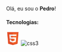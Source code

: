 Olá, eu sou o **Pedro**!


#### Tecnologias:
<p align="left">
<img src="https://raw.githubusercontent.com/devicons/devicon/master/icons/html5/html5-original.svg" alt="html5" width="36" height="36" />
<img src"https://raw.githubusercontent.com/devicons/devicon/master/icons/css3/css3-original.svg" alt="css3" width="36" height"36" />
</p>
